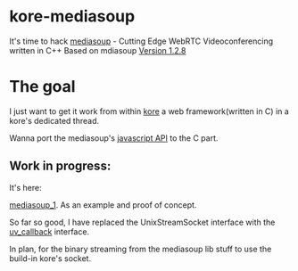 # kore-mediasoup
It's time to hack [mediasoup](https://github.com/versatica/mediasoup) - Cutting Edge WebRTC Videoconferencing written in C++
Based on mdiasoup [Version 1.2.8](https://github.com/versatica/mediasoup/tree/1.2.8)

# The goal

I just want to get it work from within [kore](https://github.com/jorisvink/kore)  a web framework(written in C) in a kore's dedicated thread.

Wanna port the mediasoup's [javascript API](https://github.com/versatica/mediasoup/tree/1.2.8/lib) to the C part.

## Work in progress:

It's here:

[mediasoup\_1](https://github.com/Globik/kore.io_websocket/tree/master/mediasoup_1). As an example and proof of concept.

So far so good, I have replaced the UnixStreamSocket interface with the [uv\_callback](https://github.com/litesync/uv_callback) interface.

In plan, for the binary streaming from the mediasoup lib stuff to use the build-in kore's socket.